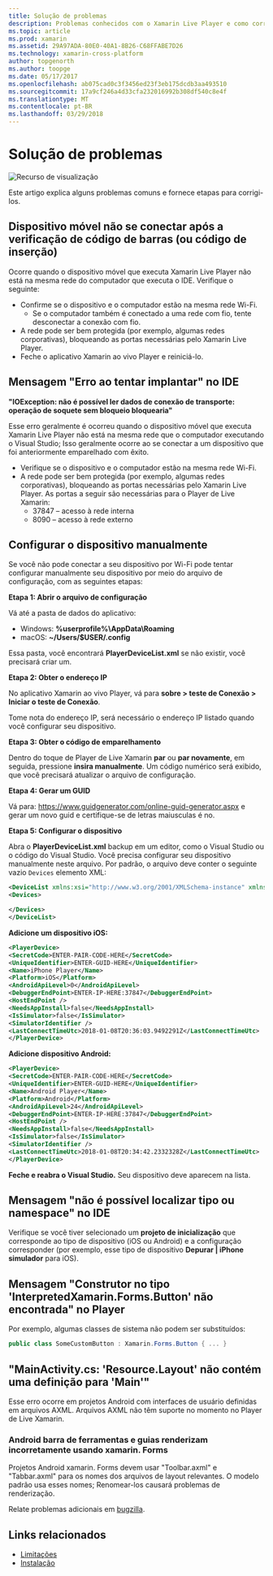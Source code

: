 ```yaml
---
title: Solução de problemas
description: Problemas conhecidos com o Xamarin Live Player e como corrigi-los.
ms.topic: article
ms.prod: xamarin
ms.assetid: 29A97ADA-80E0-40A1-8B26-C68FFABE7D26
ms.technology: xamarin-cross-platform
author: topgenorth
ms.author: toopge
ms.date: 05/17/2017
ms.openlocfilehash: ab075cad0c3f3456ed23f3eb175dcdb3aa493510
ms.sourcegitcommit: 17a9cf246a4d33cfa232016992b308df540c8e4f
ms.translationtype: MT
ms.contentlocale: pt-BR
ms.lasthandoff: 03/29/2018
---
```

# <a name="troubleshooting"></a>Solução de problemas

![Recurso de visualização](~/media/shared/preview.png)

Este artigo explica alguns problemas comuns e fornece etapas para corrigi-los.


## <a name="mobile-device-does-not-connect-after-scanning-barcode-or-entering-code"></a>Dispositivo móvel não se conectar após a verificação de código de barras (ou código de inserção)

Ocorre quando o dispositivo móvel que executa Xamarin Live Player não está na mesma rede do computador que executa o IDE. Verifique o seguinte:

- Confirme se o dispositivo e o computador estão na mesma rede Wi-Fi.
  - Se o computador também é conectado a uma rede com fio, tente desconectar a conexão com fio.
- A rede pode ser bem protegida (por exemplo, algumas redes corporativas), bloqueando as portas necessárias pelo Xamarin Live Player.
- Feche o aplicativo Xamarin ao vivo Player e reiniciá-lo.


## <a name="error-while-trying-to-deploy-message-in-ide"></a>Mensagem "Erro ao tentar implantar" no IDE

**"IOException: não é possível ler dados de conexão de transporte: operação de soquete sem bloqueio bloquearia"**

Esse erro geralmente é ocorreu quando o dispositivo móvel que executa Xamarin Live Player não está na mesma rede que o computador executando o Visual Studio; Isso geralmente ocorre ao se conectar a um dispositivo que foi anteriormente emparelhado com êxito.

* Verifique se o dispositivo e o computador estão na mesma rede Wi-Fi.
* A rede pode ser bem protegida (por exemplo, algumas redes corporativas), bloqueando as portas necessárias pelo Xamarin Live Player. As portas a seguir são necessárias para o Player de Live Xamarin:
  * 37847 – acesso à rede interna 
  * 8090 – acesso à rede externo

## <a name="manually-configure-device"></a>Configurar o dispositivo manualmente

Se você não pode conectar a seu dispositivo por Wi-Fi pode tentar configurar manualmente seu dispositivo por meio do arquivo de configuração, com as seguintes etapas:

**Etapa 1: Abrir o arquivo de configuração**

Vá até a pasta de dados do aplicativo:

* Windows: **%userprofile%\AppData\Roaming**
* macOS: **~/Users/$USER/.config**

Essa pasta, você encontrará **PlayerDeviceList.xml** se não existir, você precisará criar um.

**Etapa 2: Obter o endereço IP**

No aplicativo Xamarin ao vivo Player, vá para **sobre > teste de Conexão > Iniciar o teste de Conexão**.

Tome nota do endereço IP, será necessário o endereço IP listado quando você configurar seu dispositivo.

**Etapa 3: Obter o código de emparelhamento**

Dentro do toque de Player de Live Xamarin **par** ou **par novamente**, em seguida, pressione **insira manualmente**. Um código numérico será exibido, que você precisará atualizar o arquivo de configuração.

**Etapa 4: Gerar um GUID**

Vá para: https://www.guidgenerator.com/online-guid-generator.aspx e gerar um novo guid e certifique-se de letras maiusculas é no.


**Etapa 5: Configurar o dispositivo**

Abra o **PlayerDeviceList.xml** backup em um editor, como o Visual Studio ou o código do Visual Studio. Você precisa configurar seu dispositivo manualmente neste arquivo. Por padrão, o arquivo deve conter o seguinte vazio `Devices` elemento XML:

```xml
<DeviceList xmlns:xsi="http://www.w3.org/2001/XMLSchema-instance" xmlns:xsd="http://www.w3.org/2001/XMLSchema">
<Devices>

</Devices>
</DeviceList>
```

**Adicione um dispositivo iOS:**

```xml
<PlayerDevice>
<SecretCode>ENTER-PAIR-CODE-HERE</SecretCode>
<UniqueIdentifier>ENTER-GUID-HERE</UniqueIdentifier>
<Name>iPhone Player</Name>
<Platform>iOS</Platform>
<AndroidApiLevel>0</AndroidApiLevel>
<DebuggerEndPoint>ENTER-IP-HERE:37847</DebuggerEndPoint>
<HostEndPoint />
<NeedsAppInstall>false</NeedsAppInstall>
<IsSimulator>false</IsSimulator>
<SimulatorIdentifier />
<LastConnectTimeUtc>2018-01-08T20:36:03.9492291Z</LastConnectTimeUtc>
</PlayerDevice>
```


**Adicione dispositivo Android:**

```xml
<PlayerDevice>
<SecretCode>ENTER-PAIR-CODE-HERE</SecretCode>
<UniqueIdentifier>ENTER-GUID-HERE</UniqueIdentifier>
<Name>Android Player</Name>
<Platform>Android</Platform>
<AndroidApiLevel>24</AndroidApiLevel>
<DebuggerEndPoint>ENTER-IP-HERE:37847</DebuggerEndPoint>
<HostEndPoint />
<NeedsAppInstall>false</NeedsAppInstall>
<IsSimulator>false</IsSimulator>
<SimulatorIdentifier />
<LastConnectTimeUtc>2018-01-08T20:34:42.2332328Z</LastConnectTimeUtc>
</PlayerDevice>
```

**Feche e reabra o Visual Studio.** Seu dispositivo deve aparecem na lista.


## <a name="type-or-namespace-cannot-be-found-message-in-ide"></a>Mensagem "não é possível localizar tipo ou namespace" no IDE

Verifique se você tiver selecionado um **projeto de inicialização** que corresponde ao tipo de dispositivo (iOS ou Android) e a configuração corresponder (por exemplo, esse tipo de dispositivo **Depurar | iPhone simulador** para iOS).

## <a name="constructor-on-type-interpretedxamarinformsbutton-not-found-message-in-player"></a>Mensagem "Construtor no tipo 'InterpretedXamarin.Forms.Button' não encontrada" no Player

Por exemplo, algumas classes de sistema não podem ser substituídos:

```csharp
public class SomeCustomButton : Xamarin.Forms.Button { ... }
```

## <a name="mainactivitycs-resourcelayout-does-not-contain-a-definition-for-main"></a>"MainActivity.cs: 'Resource.Layout' não contém uma definição para 'Main'"

Esse erro ocorre em projetos Android com interfaces de usuário definidas em arquivos AXML.
Arquivos AXML não têm suporte no momento no Player de Live Xamarin.

### <a name="android-toolbar-and-tabs-render-incorrectly-using-xamarinforms"></a>Android barra de ferramentas e guias renderizam incorretamente usando xamarin. Forms

Projetos Android xamarin. Forms devem usar "Toolbar.axml" e "Tabbar.axml" para os nomes dos arquivos de layout relevantes. O modelo padrão usa esses nomes; Renomear-los causará problemas de renderização.


Relate problemas adicionais em [bugzilla](https://aka.ms/live-player-report-issue).


## <a name="related-links"></a>Links relacionados

- [Limitações](~/tools/live-player/limitations.md)
- [Instalação](~/tools/live-player/install.md)
